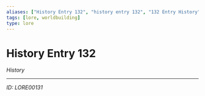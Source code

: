 ```yaml
---
aliases: ["History Entry 132", "history entry 132", "132 Entry History"]
tags: [lore, worldbuilding]
type: lore
---
```


# History Entry 132

*History*

---
*ID: LORE00131*